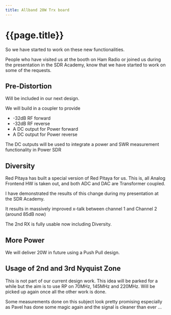 ```yaml
---
title: Allband 20W Trx board
---
```


# {{page.title}}

So we have started to work on these new functionalities.

People who have visited us at the booth on Ham Radio or joined us during the presentation in the SDR Academy, know that we have started to work on some of the requests.

## Pre-Distortion

Will be included in our next design.

We will build in a coupler to provide
* -32dB RF forward
* -32dB RF reverse
* A DC output for Power forward
* A DC output for Power reverse

The DC outputs will be used to integrate a power and SWR measurement functionality in Power SDR

## Diversity

Red Pitaya has built a special version of Red Pitaya for us. This is, all Analog Frontend HW is taken out, and both ADC and DAC are Transformer coupled. 

I have demonstrated the results of this change during my presentation at the SDR Academy.

It results in massively improved x-talk between channel 1 and Channel 2 (around 85dB now)

The 2nd RX is fully usable now including Diversity.

## More Power

We will deliver 20W in future using a Push Pull design.

## Usage of 2nd and 3rd Nyquist Zone

This is not part of our current design work. This idea will be parked for a while but the aim is to use RP on 70MHz, 145MHz and 220MHz. Will be picked up again once all the other work is done.

Some measurements done on this subject look pretty promising especially as Pavel has done some magic again and the signal is cleaner than ever …